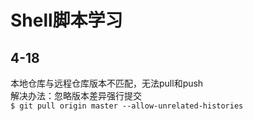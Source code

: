 # Shell脚本学习

## 4-18
本地仓库与远程仓库版本不匹配，无法pull和push<br/>
解决办法：忽略版本差异强行提交<br/>
`$ git pull origin master --allow-unrelated-histories`<br/>
